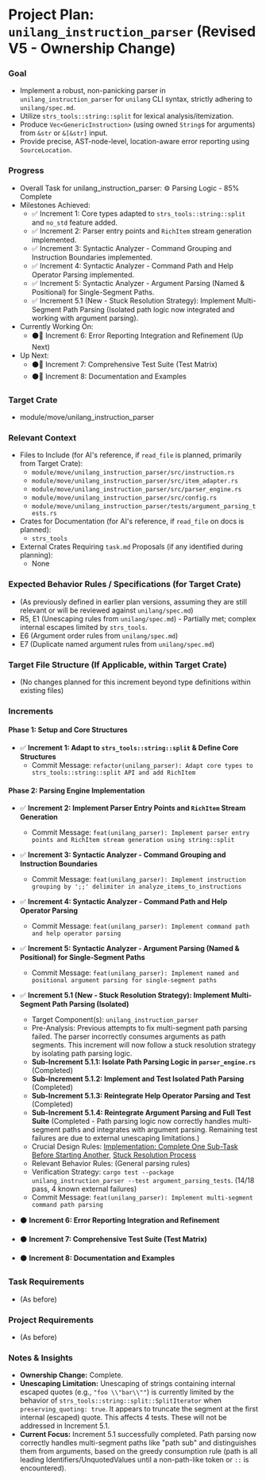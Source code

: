 # Project Plan: `unilang_instruction_parser` (Revised V5 - Ownership Change)

### Goal
*   Implement a robust, non-panicking parser in `unilang_instruction_parser` for `unilang` CLI syntax, strictly adhering to `unilang/spec.md`.
*   Utilize `strs_tools::string::split` for lexical analysis/itemization.
*   Produce `Vec<GenericInstruction>` (using owned `String`s for arguments) from `&str` or `&[&str]` input.
*   Provide precise, AST-node-level, location-aware error reporting using `SourceLocation`.

### Progress
*   Overall Task for unilang_instruction_parser: ⚙️ Parsing Logic - 85% Complete
*   Milestones Achieved:
    *   ✅ Increment 1: Core types adapted to `strs_tools::string::split` and `no_std` feature added.
    *   ✅ Increment 2: Parser entry points and `RichItem` stream generation implemented.
    *   ✅ Increment 3: Syntactic Analyzer - Command Grouping and Instruction Boundaries implemented.
    *   ✅ Increment 4: Syntactic Analyzer - Command Path and Help Operator Parsing implemented.
    *   ✅ Increment 5: Syntactic Analyzer - Argument Parsing (Named & Positional) for Single-Segment Paths.
    *   ✅ Increment 5.1 (New - Stuck Resolution Strategy): Implement Multi-Segment Path Parsing (Isolated path logic now integrated and working with argument parsing).
*   Currently Working On:
    *   ⚫🚀 Increment 6: Error Reporting Integration and Refinement (Up Next)
*   Up Next:
    *   ⚫🚀 Increment 7: Comprehensive Test Suite (Test Matrix)
    *   ⚫🚀 Increment 8: Documentation and Examples

### Target Crate
*   module/move/unilang_instruction_parser

### Relevant Context
*   Files to Include (for AI's reference, if `read_file` is planned, primarily from Target Crate):
    *   `module/move/unilang_instruction_parser/src/instruction.rs`
    *   `module/move/unilang_instruction_parser/src/item_adapter.rs`
    *   `module/move/unilang_instruction_parser/src/parser_engine.rs`
    *   `module/move/unilang_instruction_parser/src/config.rs`
    *   `module/move/unilang_instruction_parser/tests/argument_parsing_tests.rs`
*   Crates for Documentation (for AI's reference, if `read_file` on docs is planned):
    *   `strs_tools`
*   External Crates Requiring `task.md` Proposals (if any identified during planning):
    *   None

### Expected Behavior Rules / Specifications (for Target Crate)
*   (As previously defined in earlier plan versions, assuming they are still relevant or will be reviewed against `unilang/spec.md`)
*   R5, E1 (Unescaping rules from `unilang/spec.md`) - Partially met; complex internal escapes limited by `strs_tools`.
*   E6 (Argument order rules from `unilang/spec.md`)
*   E7 (Duplicate named argument rules from `unilang/spec.md`)

### Target File Structure (If Applicable, within Target Crate)
*   (No changes planned for this increment beyond type definitions within existing files)

### Increments

#### Phase 1: Setup and Core Structures

*   ✅ **Increment 1: Adapt to `strs_tools::string::split` & Define Core Structures**
    *   Commit Message: `refactor(unilang_parser): Adapt core types to strs_tools::string::split API and add RichItem`

#### Phase 2: Parsing Engine Implementation

*   ✅ **Increment 2: Implement Parser Entry Points and `RichItem` Stream Generation**
    *   Commit Message: `feat(unilang_parser): Implement parser entry points and RichItem stream generation using string::split`

*   ✅ **Increment 3: Syntactic Analyzer - Command Grouping and Instruction Boundaries**
    *   Commit Message: `feat(unilang_parser): Implement instruction grouping by ';;' delimiter in analyze_items_to_instructions`

*   ✅ **Increment 4: Syntactic Analyzer - Command Path and Help Operator Parsing**
    *   Commit Message: `feat(unilang_parser): Implement command path and help operator parsing`

*   ✅ **Increment 5: Syntactic Analyzer - Argument Parsing (Named & Positional) for Single-Segment Paths**
    *   Commit Message: `feat(unilang_parser): Implement named and positional argument parsing for single-segment paths`

*   ✅ **Increment 5.1 (New - Stuck Resolution Strategy): Implement Multi-Segment Path Parsing (Isolated)**
    *   Target Component(s): `unilang_instruction_parser`
    *   Pre-Analysis: Previous attempts to fix multi-segment path parsing failed. The parser incorrectly consumes arguments as path segments. This increment will now follow a stuck resolution strategy by isolating path parsing logic.
    *   **Sub-Increment 5.1.1: Isolate Path Parsing Logic in `parser_engine.rs`** (Completed)
    *   **Sub-Increment 5.1.2: Implement and Test Isolated Path Parsing** (Completed)
    *   **Sub-Increment 5.1.3: Reintegrate Help Operator Parsing and Test** (Completed)
    *   **Sub-Increment 5.1.4: Reintegrate Argument Parsing and Full Test Suite** (Completed - Path parsing logic now correctly handles multi-segment paths and integrates with argument parsing. Remaining test failures are due to external unescaping limitations.)
    *   Crucial Design Rules: [Implementation: Complete One Sub-Task Before Starting Another](#implementation-complete-one-sub-task-before-starting-another), [Stuck Resolution Process](#stuck-resolution-process)
    *   Relevant Behavior Rules: (General parsing rules)
    *   Verification Strategy: `cargo test --package unilang_instruction_parser --test argument_parsing_tests`. (14/18 pass, 4 known external failures)
    *   Commit Message: `feat(unilang_parser): Implement multi-segment command path parsing`

*   ⚫ **Increment 6: Error Reporting Integration and Refinement**
*   ⚫ **Increment 7: Comprehensive Test Suite (Test Matrix)**
*   ⚫ **Increment 8: Documentation and Examples**

### Task Requirements
*   (As before)

### Project Requirements
*   (As before)

### Notes & Insights
*   **Ownership Change:** Complete.
*   **Unescaping Limitation:** Unescaping of strings containing internal escaped quotes (e.g., `"foo \\"bar\\""`) is currently limited by the behavior of `strs_tools::string::split::SplitIterator` when `preserving_quoting: true`. It appears to truncate the segment at the first internal (escaped) quote. This affects 4 tests. These will not be addressed in Increment 5.1.
*   **Current Focus:** Increment 5.1 successfully completed. Path parsing now correctly handles multi-segment paths like "path sub" and distinguishes them from arguments, based on the greedy consumption rule (path is all leading Identifiers/UnquotedValues until a non-path-like token or `::` is encountered).
